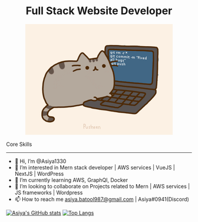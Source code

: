 <p align="center">
  <h1 align="center"> Full Stack Website Developer</h1>
</p>

<p align="center">
  <img src="./coding Gif.gif" width="WIDTH">
</p>

  <p> Core Skills</p>
<hr>

- 👋 Hi, I’m @Asiya1330
- 👀 I’m interested in Mern stack developer | AWS services | VueJS | NextJS | WordPress
- 🌱 I’m currently learning AWS, GraphQl, Docker
- 💞️ I’m looking to collaborate on Projects related to Mern | AWS services | JS frameworks | Wordpress
- 📫 How to reach me asiya.batool987@gmail.com | Asiya#0941(Discord)

[![Asiya's GitHub stats](https://github-readme-stats-git-masterrstaa-rickstaa.vercel.app/api?username=Asiya1330&show_icons=true&theme=radical)](https://github.com/Asiya1330/Asiya1330)
[![Top Langs](https://github-readme-stats-git-masterrstaa-rickstaa.vercel.app/api/top-langs/?username=Asiya1330&layout=compact&theme=radical)](https://github.com/Asiya1330/Asiya1330)

<!---
Asiya1330/Asiya1330 is a ✨ special ✨ repository because its `README.md` (this file) appears on your GitHub profile.
You can click the Preview link to take a look at your changes.
--->
